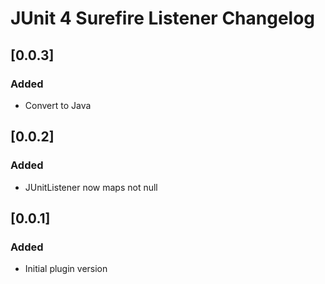 <!-- Keep a Changelog guide -> https://keepachangelog.com -->

# JUnit 4 Surefire Listener Changelog

## [0.0.3]
### Added
- Convert to Java

## [0.0.2]
### Added
- JUnitListener now maps not null

## [0.0.1]
### Added
- Initial plugin version
